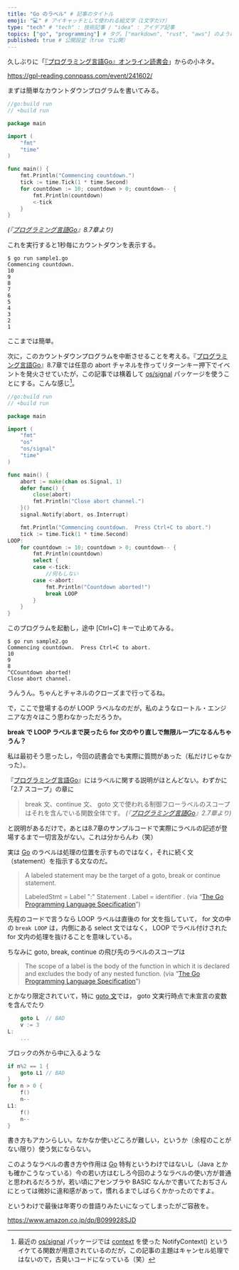 ```yaml
---
title: "Go のラベル" # 記事のタイトル
emoji: "💻" # アイキャッチとして使われる絵文字（1文字だけ）
type: "tech" # "tech" : 技術記事 / "idea" : アイデア記事
topics: ["go", "programming"] # タグ。["markdown", "rust", "aws"] のように指定する
published: true # 公開設定（true で公開）
---
```


久しぶりに「[『プログラミング言語Go』オンライン読書会](https://gpl-reading.connpass.com/)」からの小ネタ。

https://gpl-reading.connpass.com/event/241602/

まずは簡単なカウントダウンプログラムを書いてみる。

```go:sample1.go
//go:build run
// +build run

package main

import (
    "fmt"
    "time"
)

func main() {
    fmt.Println("Commencing countdown.")
    tick := time.Tick(1 * time.Second)
    for countdown := 10; countdown > 0; countdown-- {
        fmt.Println(countdown)
        <-tick
    }
}
```
*(『[プログラミング言語Go]』8.7章より)*

これを実行すると1秒毎にカウントダウンを表示する。

```
$ go run sample1.go 
Commencing countdown.
10
9
8
7
6
5
4
3
2
1
```

ここまでは簡単。

次に，このカウントダウンプログラムを中断させることを考える。『[プログラミング言語Go]』8.7章では任意の abort チャネルを作ってリターンキー押下でイベントを発火させていたが，この記事では横着して [os/signal] パッケージを使うことにする。こんな感じ[^ctx1]。

[^ctx1]: 最近の [os/signal] パッケージでは [context] を使った NotifyContext() というイケてる関数が用意されているのだが，この記事の主題はキャンセル処理ではないので，古臭いコードになっている（笑）

```go:sample2.go
//go:build run
// +build run

package main

import (
    "fmt"
    "os"
    "os/signal"
    "time"
)

func main() {
    abort := make(chan os.Signal, 1)
    defer func() {
        close(abort)
        fmt.Println("Close abort channel.")
    }()
    signal.Notify(abort, os.Interrupt)

    fmt.Println("Commencing countdown.  Press Ctrl+C to abort.")
    tick := time.Tick(1 * time.Second)
LOOP:
    for countdown := 10; countdown > 0; countdown-- {
        fmt.Println(countdown)
        select {
        case <-tick:
            //何もしない
        case <-abort:
            fmt.Println("Countdown aborted!")
            break LOOP
        }
    }
}
```

このプログラムを起動し，途中 [Ctrl+C] キーで止めてみる。

```
$ go run sample2.go 
Commencing countdown.  Press Ctrl+C to abort.
10
9
8
^CCountdown aborted!
Close abort channel.
```

うんうん。ちゃんとチャネルのクローズまで行ってるね。

で，ここで登場するのが LOOP ラベルなのだが，私のようなロートル・エンジニアな方々はこう思わなかっただろうか。

**break で LOOP ラベルまで戻ったら for 文のやり直しで無限ループになるんちゃうん？**

私は最初そう思ったし，今回の読書会でも実際に質問があった（私だけじゃなかった）。

『[プログラミング言語Go]』にはラベルに関する説明がほとんどない。わずかに「2.7 スコープ」の章に

> break 文、continue 文、 goto 文で使われる制御フローラベルのスコープはそれを含んでいる関数全体です。
*(『[プログラミング言語Go]』2.7章より)*

と説明があるだけで，あとは8.7章のサンプルコードで実際にラベルの記述が登場するまで一切言及がない。これは分からんわ（笑）

実は [Go] のラベルは処理の位置を示すものではなく，それに続く文（statement）を指示する文なのだ。

> A labeled statement may be the target of a goto, break or continue statement.
>
> LabeledStmt = Label ":" Statement .
> Label       = identifier .
(via “[The Go Programming Language Specification](https://go.dev/ref/spec#Labeled_statements)”)


先程のコードで言うなら LOOP ラベルは直後の for 文を指していて， for 文の中の `break LOOP` は，内側にある select 文ではなく， LOOP でラベル付けされた for 文内の処理を抜けることを意味している。

ちなみに goto, break, continue の飛び先のラベルのスコープは

> The scope of a label is the body of the function in which it is declared and excludes the body of any nested function.
(via “[The Go Programming Language Specification](https://go.dev/ref/spec#Label_scopes)”)

とかなり限定されていて，特に [goto 文](https://go.dev/ref/spec#Goto_statements)では， goto 文実行時点で未宣言の変数を含んでたり

```go
    goto L  // BAD
    v := 3
L:
    ...
```

ブロックの外から中に入るような

```go
if n%2 == 1 {
    goto L1 // BAD
}
for n > 0 {
    f()
    n--
L1:
    f()
    n--
}
```

書き方もアカンらしい。なかなか使いどころが難しい，というか（余程のことがない限り）使う気にならない。

このようなラベルの書き方や作用は [Go] 特有というわけではないし（Java とかも確かこうなっている）今の若い方はむしろ今回のようなラベルの使い方が普通と思われるだろうが，若い頃にアセンブラや BASIC なんかで書いてたおぢさんにとっては微妙に違和感があって，慣れるまでしばらくかかったのですよ。

というわけで最後は年寄りの昔語りみたいになってしまったがご容赦を。

https://www.amazon.co.jp/dp/B099928SJD

[Go]: https://go.dev/ "The Go Programming Language"
[プログラミング言語Go]: https://www.amazon.co.jp/dp/B099928SJD
[os/signal]: https://pkg.go.dev/os/signal "signal package - os/signal - pkg.go.dev"
[context]: https://pkg.go.dev/context "context package - context - pkg.go.dev"
<!-- eof -->
